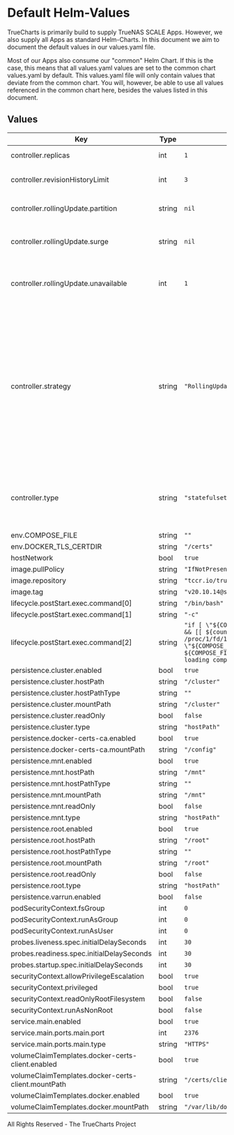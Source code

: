 # Default Helm-Values

TrueCharts is primarily build to supply TrueNAS SCALE Apps.
However, we also supply all Apps as standard Helm-Charts. In this document we aim to document the default values in our values.yaml file.

Most of our Apps also consume our "common" Helm Chart.
If this is the case, this means that all values.yaml values are set to the common chart values.yaml by default. This values.yaml file will only contain values that deviate from the common chart.
You will, however, be able to use all values referenced in the common chart here, besides the values listed in this document.

## Values

| Key | Type | Default | Description |
|-----|------|---------|-------------|
| controller.replicas | int | `1` | Number of desired pods |
| controller.revisionHistoryLimit | int | `3` | ReplicaSet revision history limit |
| controller.rollingUpdate.partition | string | `nil` | Set statefulset RollingUpdate partition |
| controller.rollingUpdate.surge | string | `nil` | Set deployment RollingUpdate max surge |
| controller.rollingUpdate.unavailable | int | `1` | Set deployment RollingUpdate max unavailable |
| controller.strategy | string | `"RollingUpdate"` | Set the controller upgrade strategy For Deployments, valid values are Recreate (default) and RollingUpdate. For StatefulSets, valid values are OnDelete and RollingUpdate (default). DaemonSets ignore this. |
| controller.type | string | `"statefulset"` | Set the controller type. Valid options are deployment, daemonset or statefulset |
| env.COMPOSE_FILE | string | `""` |  |
| env.DOCKER_TLS_CERTDIR | string | `"/certs"` |  |
| hostNetwork | bool | `true` |  |
| image.pullPolicy | string | `"IfNotPresent"` |  |
| image.repository | string | `"tccr.io/truecharts/docker-in-docker"` |  |
| image.tag | string | `"v20.10.14@sha256:1dd9600364aab4d23c332ef72045d30c21270a429946cf261b790d1d783bef78"` |  |
| lifecycle.postStart.exec.command[0] | string | `"/bin/bash"` |  |
| lifecycle.postStart.exec.command[1] | string | `"-c"` |  |
| lifecycle.postStart.exec.command[2] | string | `"if [ \"${COMPOSE_FILE}\" ]; then\ncounter=0;\nwhile ! docker info > /dev/null 2>&1 && [[ ${counter} -lt 10 ]]; do\necho \"docker not running yet. Waiting...\" >> /proc/1/fd/1;\nsleep 5;\ncounter=$((counter+1));\ndone\ndocker-compose -f \"${COMPOSE_FILE}\" up -d && echo \"Loading COMPOSE_FILE at location ${COMPOSE_FILE}\" >> /proc/1/fd/1;\nelse\necho \"COMPOSE_FILE not set, not auto-loading compose-file\" >> /proc/1/fd/1;\nfi\n"` |  |
| persistence.cluster.enabled | bool | `true` |  |
| persistence.cluster.hostPath | string | `"/cluster"` |  |
| persistence.cluster.hostPathType | string | `""` |  |
| persistence.cluster.mountPath | string | `"/cluster"` |  |
| persistence.cluster.readOnly | bool | `false` |  |
| persistence.cluster.type | string | `"hostPath"` |  |
| persistence.docker-certs-ca.enabled | bool | `true` |  |
| persistence.docker-certs-ca.mountPath | string | `"/config"` |  |
| persistence.mnt.enabled | bool | `true` |  |
| persistence.mnt.hostPath | string | `"/mnt"` |  |
| persistence.mnt.hostPathType | string | `""` |  |
| persistence.mnt.mountPath | string | `"/mnt"` |  |
| persistence.mnt.readOnly | bool | `false` |  |
| persistence.mnt.type | string | `"hostPath"` |  |
| persistence.root.enabled | bool | `true` |  |
| persistence.root.hostPath | string | `"/root"` |  |
| persistence.root.hostPathType | string | `""` |  |
| persistence.root.mountPath | string | `"/root"` |  |
| persistence.root.readOnly | bool | `false` |  |
| persistence.root.type | string | `"hostPath"` |  |
| persistence.varrun.enabled | bool | `false` |  |
| podSecurityContext.fsGroup | int | `0` |  |
| podSecurityContext.runAsGroup | int | `0` |  |
| podSecurityContext.runAsUser | int | `0` |  |
| probes.liveness.spec.initialDelaySeconds | int | `30` |  |
| probes.readiness.spec.initialDelaySeconds | int | `30` |  |
| probes.startup.spec.initialDelaySeconds | int | `30` |  |
| securityContext.allowPrivilegeEscalation | bool | `true` |  |
| securityContext.privileged | bool | `true` |  |
| securityContext.readOnlyRootFilesystem | bool | `false` |  |
| securityContext.runAsNonRoot | bool | `false` |  |
| service.main.enabled | bool | `true` |  |
| service.main.ports.main.port | int | `2376` |  |
| service.main.ports.main.type | string | `"HTTPS"` |  |
| volumeClaimTemplates.docker-certs-client.enabled | bool | `true` |  |
| volumeClaimTemplates.docker-certs-client.mountPath | string | `"/certs/client"` |  |
| volumeClaimTemplates.docker.enabled | bool | `true` |  |
| volumeClaimTemplates.docker.mountPath | string | `"/var/lib/docker"` |  |

All Rights Reserved - The TrueCharts Project

